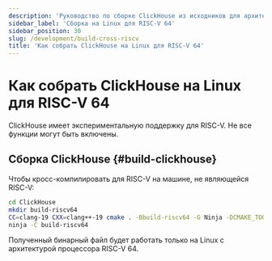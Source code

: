 ```yaml
---
description: 'Руководство по сборке ClickHouse из исходников для архитектуры RISC-V 64'
sidebar_label: 'Сборка на Linux для RISC-V 64'
sidebar_position: 30
slug: /development/build-cross-riscv
title: 'Как собрать ClickHouse на Linux для RISC-V 64'
---
```



# Как собрать ClickHouse на Linux для RISC-V 64

ClickHouse имеет экспериментальную поддержку для RISC-V. Не все функции могут быть включены.

## Сборка ClickHouse {#build-clickhouse}

Чтобы кросс-компилировать для RISC-V на машине, не являющейся RISC-V:

```bash
cd ClickHouse
mkdir build-riscv64
CC=clang-19 CXX=clang++-19 cmake . -Bbuild-riscv64 -G Ninja -DCMAKE_TOOLCHAIN_FILE=cmake/linux/toolchain-riscv64.cmake -DGLIBC_COMPATIBILITY=OFF -DENABLE_LDAP=OFF  -DOPENSSL_NO_ASM=ON -DENABLE_JEMALLOC=ON -DENABLE_PARQUET=OFF -DENABLE_GRPC=OFF -DENABLE_HDFS=OFF -DENABLE_MYSQL=OFF
ninja -C build-riscv64
```

Полученный бинарный файл будет работать только на Linux с архитектурой процессора RISC-V 64.
